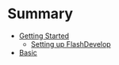 # Summary

* [Getting Started](chapters/getting-started/README.md)
	* [Setting up FlashDevelop](chapters/getting-started/setting-up-flashdevelop.md)
* [Basic](chapters/basic/README.md)